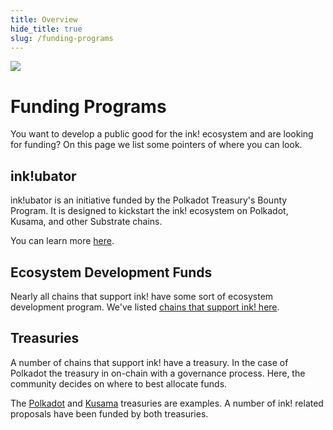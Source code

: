 ```yaml
---
title: Overview
hide_title: true
slug: /funding-programs
---
```


<img src="/img/title/funding-programs.svg" className="titlePic" />

# Funding Programs

You want to develop a public good for the ink! ecosystem and are
looking for funding? On this page we list some pointers of where you can look.

## ink!ubator

ink!ubator is an initiative funded by the Polkadot Treasury's Bounty Program. It is designed to
kickstart the ink! ecosystem on Polkadot, Kusama, and other Substrate chains.

You can learn more [here](/ubator).

## Ecosystem Development Funds

Nearly all chains that support ink! have some sort of ecosystem development program.
We've listed [chains that support ink! here](docs/intro/where-to-deploy.md).

## Treasuries

A number of chains that support ink! have a treasury. In the case of Polkadot the 
treasury in on-chain with a governance process. Here, the community decides on
where to best allocate funds.

The [Polkadot](https://polkadot.polkassembly.io/) and [Kusama](https://kusama.polkassembly.io/)
treasuries are examples. A number of ink! related proposals have been funded by both treasuries.